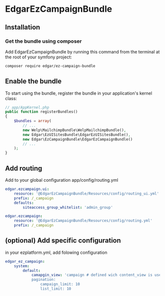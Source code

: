 # EdgarEzCampaignBundle

## Installation

### Get the bundle using composer

Add EdgarEzCampaignBundle by running this command from the terminal at the root of
your symfony project:

```bash
composer require edgar/ez-campaign-bundle
```

## Enable the bundle

To start using the bundle, register the bundle in your application's kernel class:

```php
// app/AppKernel.php
public function registerBundles()
{
    $bundles = array(
        // ...
        new Welp\MailchimpBundle\WelpMailchimpBundle(),
        new Edgar\EzUISitesBundle\EdgarEzUISitesBundle(),
        new Edgar\EzCampaignBundle\EdgarEzCampaignBundle()
        // ...
    );
}
```

## Add routing

Add to your global configuration app/config/routing.yml

```yaml
edgar.ezcampaign.ui:
    resource: '@EdgarEzCampaignBundle/Resources/config/routing_ui.yml'
    prefix: /_campaign
    defaults:
        siteaccess_group_whitelist: 'admin_group'

edgar.ezcampaign:
    resource: '@EdgarEzCampaignBundle/Resources/config/routing.yml'
    prefix: /_campaign
```

## (optional) Add specific configuration

in your ezplatform.yml, add folowing configuration
```yaml
edgar_ez_campaign:
    system:
        default:
            camapgin_view: 'campaign # defined wich content_view is used to create campaign content
            pagination:
                campaign_limit: 10
                list_limit: 10
```

